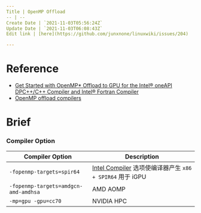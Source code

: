 ```yaml
---
Title | OpenMP Offload
-- | --
Create Date | `2021-11-03T05:56:24Z`
Update Date | `2021-11-03T06:08:43Z`
Edit link | [here](https://github.com/junxnone/linuxwiki/issues/204)

---
```

# Reference

- [Get Started with OpenMP* Offload to GPU for the Intel® oneAPI DPC++/C++ Compiler and Intel® Fortran Compiler](https://www.intel.com/content/www/us/en/develop/documentation/get-started-with-cpp-fortran-compiler-openmp/top.html)
- [OpenMP offload compilers]()


# Brief


###  Compiler Option

Compiler Option | Description
-- | --
`-fopenmp-targets=spir64` | [Intel Compiler](/Intel_Compiler) 选项使编译器产生 `x86 + SPIR64` 用于 iGPU
`-fopenmp-targets=amdgcn-amd-amdhsa` | AMD AOMP
`-mp=gpu -gpu=cc70` | NVIDIA HPC



